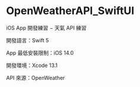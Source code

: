 # OpenWeatherAPI_SwiftUI

iOS App 開發練習 − 天氣 API 練習

開發語言：Swift 5

App 最低安裝限制：iOS 14.0

開發環境：Xcode 13.1

API 來源：OpenWeather
